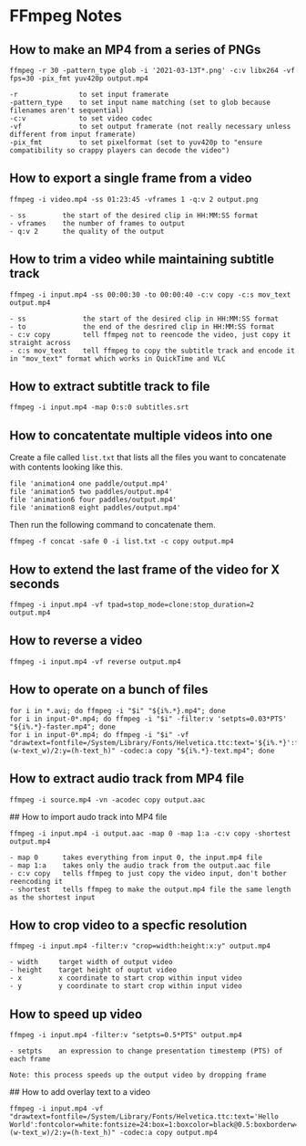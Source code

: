 # FFmpeg Notes

## How to make an MP4 from a series of PNGs

    ffmpeg -r 30 -pattern_type glob -i '2021-03-13T*.png' -c:v libx264 -vf fps=30 -pix_fmt yuv420p output.mp4

    -r               to set input framerate
    -pattern_type    to set input name matching (set to glob because filenames aren't sequential)
    -c:v             to set video codec
    -vf              to set output framerate (not really necessary unless different from input framerate)
    -pix_fmt         to set pixelformat (set to yuv420p to "ensure compatibility so crappy players can decode the video")

## How to export a single frame from a video

    ffmpeg -i video.mp4 -ss 01:23:45 -vframes 1 -q:v 2 output.png
    
    - ss         the start of the desired clip in HH:MM:SS format
    - vframes    the number of frames to output
    - q:v 2      the quality of the output
    
## How to trim a video while maintaining subtitle track

    ffmpeg -i input.mp4 -ss 00:00:30 -to 00:00:40 -c:v copy -c:s mov_text output.mp4
    
    - ss              the start of the desired clip in HH:MM:SS format
    - to              the end of the desrired clip in HH:MM:SS format
    - c:v copy        tell ffmpeg not to reencode the video, just copy it straight across
    - c:s mov_text    tell ffmpeg to copy the subtitle track and encode it in "mov_text" format which works in QuickTime and VLC

## How to extract subtitle track to file

    ffmpeg -i input.mp4 -map 0:s:0 subtitles.srt

## How to concatentate multiple videos into one

Create a file called `list.txt` that lists all the files you want to concatenate with contents looking like this.

    file 'animation4 one paddle/output.mp4'
    file 'animation5 two paddles/output.mp4'
    file 'animation6 four paddles/output.mp4'
    file 'animation8 eight paddles/output.mp4'

Then run the following command to concatenate them.

    ffmpeg -f concat -safe 0 -i list.txt -c copy output.mp4

## How to extend the last frame of the video for X seconds

    ffmpeg -i input.mp4 -vf tpad=stop_mode=clone:stop_duration=2 output.mp4

## How to reverse a video

    ffmpeg -i input.mp4 -vf reverse output.mp4

## How to operate on a bunch of files

    for i in *.avi; do ffmpeg -i "$i" "${i%.*}.mp4"; done
    for i in input-0*.mp4; do ffmpeg -i "$i" -filter:v 'setpts=0.03*PTS' "${i%.*}-faster.mp4"; done
    for i in input-0*.mp4; do ffmpeg -i "$i" -vf "drawtext=fontfile=/System/Library/Fonts/Helvetica.ttc:text='${i%.*}':fontcolor=white:fontsize=35:box=1:boxcolor=black@0.5:boxborderw=5:x=(w-text_w)/2:y=(h-text_h)" -codec:a copy "${i%.*}-text.mp4"; done

## How to extract audio track from MP4 file

    ffmpeg -i source.mp4 -vn -acodec copy output.aac

## How to import audo track into MP4 file

    ffmpeg -i input.mp4 -i output.aac -map 0 -map 1:a -c:v copy -shortest output.mp4

    - map 0      takes everything from input 0, the input.mp4 file
    - map 1:a    takes only the audio track from the output.aac file
    - c:v copy   tells ffmpeg to just copy the video input, don't bother reencoding it
    - shortest   tells ffmpeg to make the output.mp4 file the same length as the shortest input

## How to crop video to a specfic resolution

    ffmpeg -i input.mp4 -filter:v "crop=width:height:x:y" output.mp4

    - width     target width of output video
    - height    target height of ouptut video
    - x         x coordinate to start crop within input video
    - y         y coordinate to start crop within input video

## How to speed up video

    ffmpeg -i input.mp4 -filter:v "setpts=0.5*PTS" output.mp4

    - setpts    an expression to change presentation timestemp (PTS) of each frame

    Note: this process speeds up the output video by dropping frame

## How to add overlay text to a video

    ffmpeg -i input.mp4 -vf "drawtext=fontfile=/System/Library/Fonts/Helvetica.ttc:text='Hello World':fontcolor=white:fontsize=24:box=1:boxcolor=black@0.5:boxborderw=5:x=(w-text_w)/2:y=(h-text_h)" -codec:a copy output.mp4
